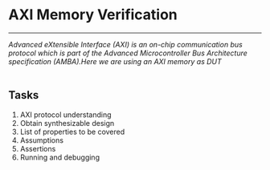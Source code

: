 # AXI Memory Verification
---------------------------------------

*Advanced eXtensible Interface (AXI) is an on-chip communication bus protocol which is part of the Advanced Microcontroller Bus Architecture specification (AMBA).Here we are using an AXI memory as DUT*<br>
<br>

## Tasks
1. AXI protocol understanding
2. Obtain synthesizable design
3. List of properties to be covered
4. Assumptions
5. Assertions
6. Running and debugging
